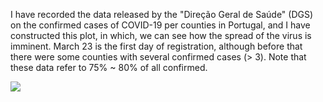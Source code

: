 I have recorded the data released by the "Direção Geral de Saúde" (DGS) on the confirmed cases of COVID-19 per counties in Portugal, and I have constructed this plot, in which, we can see how the spread of the virus is imminent. March 23 is the first day of registration, although before that there were some counties with several confirmed cases (> 3). Note that these data refer to 75% ~ 80% of all confirmed.

![](./mapa.gif)

